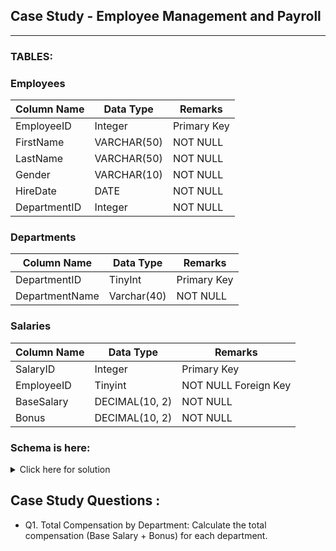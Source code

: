 ## Case Study - Employee Management and Payroll
-----------------------------------------------------------------------------------------------------------------

### TABLES:

### Employees

|Column Name |	Data Type	 | Remarks |
|------------|-------------|---------|
|EmployeeID	       |   Integer	 | Primary Key
|FirstName	 |  VARCHAR(50)|	NOT NULL 
|LastName	   |  VARCHAR(50)	   | NOT NULL
|Gender	       | VARCHAR(10)	 | NOT NULL
|HireDate	 |  DATE|	NOT NULL 
|DepartmentID	   |  Integer	   | NOT NULL

### Departments

|Column Name 	|Data Type	|Remarks|
|-------------|-----------|-------|
|DepartmentID	|TinyInt	|Primary Key
|DepartmentName	|Varchar(40)	|NOT NULL

### Salaries 

|Column Name 	|Data Type	|Remarks|
|-------------|-----------|-------|
|SalaryID	|Integer	|Primary Key
|EmployeeID	|Tinyint	|NOT NULL Foreign Key
|BaseSalary	|DECIMAL(10, 2)	|NOT NULL
|Bonus	|DECIMAL(10, 2)	|NOT NULL

### Schema is here: 

<details>
	<summary>Click here for solution</summary>
	
```sql
-- All tables and respective records for the tables

DROP TABLE IF EXISTS Employees;
CREATE TABLE Employees (
    EmployeeID INT PRIMARY KEY,
    FirstName VARCHAR(15),
    LastName VARCHAR(15),
    Gender VARCHAR(6),
    HireDate DATE,
    DepartmentID INT
);

INSERT INTO Employees (EmployeeID, FirstName, LastName, Gender, HireDate, DepartmentID) 
	VALUES
(1, 'John', 'Doe', 'Male', '2020-01-15', 1),
(2, 'Jane', 'Smith', 'Female', '2019-07-23', 2),
(3, 'Robert', 'Johnson', 'Male', '2018-03-12', 3),
(4, 'Emily', 'Davis', 'Female', '2021-09-05', 1),
(5, 'Michael', 'Wilson', 'Male', '2020-11-11', 2),
(6, 'Sophia', 'Martinez', 'Female', '2022-04-17', 3),
(7, 'David', 'Lee', 'Male', '2020-02-20', 1),
(8, 'Laura', 'Walker', 'Female', '2019-11-30', 2),
(9, 'James', 'Brown', 'Male', '2018-07-15', 3);

DROP TABLE IF EXISTS Departments;
CREATE TABLE Departments (
    DepartmentID INT PRIMARY KEY,
    DepartmentName VARCHAR(27)
);

INSERT INTO Departments (DepartmentID, DepartmentName) 
	VALUES
(1, 'Human Resources'),
(2, 'Finance'),
(3, 'IT'),
(4, 'Marketing'),
(5, 'Sales'),
(6, 'Operations'),
(7, 'Legal'),
(8, 'Customer Support'),
(9, 'R&D');

DROP TABLE IF EXISTS Salaries;
CREATE TABLE Salaries (
    SalaryID INT PRIMARY KEY,
    EmployeeID INT,
    BaseSalary DECIMAL(10, 2),
    Bonus DECIMAL(10, 2),
    FOREIGN KEY (EmployeeID) REFERENCES Employees(EmployeeID)
);

INSERT INTO Salaries (SalaryID, EmployeeID, BaseSalary, Bonus) 
	VALUES
(1, 1, 55000.00, 5000.00),
(2, 2, 60000.00, 7000.00),
(3, 3, 75000.00, 8000.00),
(4, 4, 52000.00, 4000.00),
(5, 5, 58000.00, 6000.00),
(6, 6, 72000.00, 7500.00),
(7, 7, 50000.00, 3000.00),
(8, 8, 62000.00, 6500.00),
(9, 9, 68000.00, 7000.00);
```
</details>

## Case Study Questions :

- Q1. Total Compensation by Department: Calculate the total compensation (Base Salary + Bonus) for each department.
```sql

```













